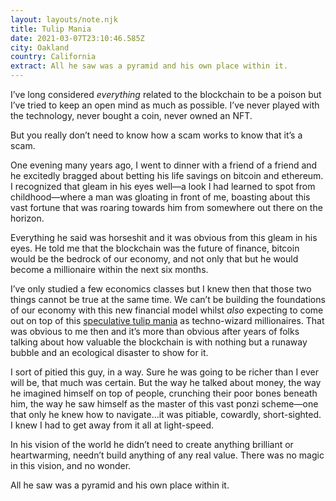 ```yaml
---
layout: layouts/note.njk
title: Tulip Mania
date: 2021-03-07T23:10:46.585Z
city: Oakland
country: California
extract: All he saw was a pyramid and his own place within it.
---
```


I’ve long considered _everything_ related to the blockchain to be a poison but I’ve tried to keep an open mind as much as possible. I’ve never played with the technology, never bought a coin, never owned an NFT.

But you really don’t need to know how a scam works to know that it’s a scam.

One evening many years ago, I went to dinner with a friend of a friend and he excitedly bragged about betting his life savings on bitcoin and ethereum. I recognized that gleam in his eyes well—a look I had learned to spot from childhood—where a man was gloating in front of me, boasting about this vast fortune that was roaring towards him from somewhere out there on the horizon.

Everything he said was horseshit and it was obvious from this gleam in his eyes. He told me that the blockchain was the future of finance, bitcoin would be the bedrock of our economy, and not only that but he would become a millionaire within the next six months.

I’ve only studied a few economics classes but I knew then that those two things cannot be true at the same time. We can’t be building the foundations of our economy with this new financial model whilst _also_ expecting to come out on top of this [speculative tulip mania](https://en.wikipedia.org/wiki/Tulip_mania) as techno-wizard millionaires. That was obvious to me then and it’s more than obvious after years of folks talking about how valuable the blockchain is with nothing but a runaway bubble and an ecological disaster to show for it.

I sort of pitied this guy, in a way. Sure he was going to be richer than I ever will be, that much was certain. But the way he talked about money, the way he imagined himself on top of people, crunching their poor bones beneath him, the way he saw himself as the master of this vast ponzi scheme—one that only he knew how to navigate...it was pitiable, cowardly, short-sighted. I knew I had to get away from it all at light-speed.

In his vision of the world he didn’t need to create anything brilliant or heartwarming, needn’t build anything of any real value. There was no magic in this vision, and no wonder.

All he saw was a pyramid and his own place within it.
